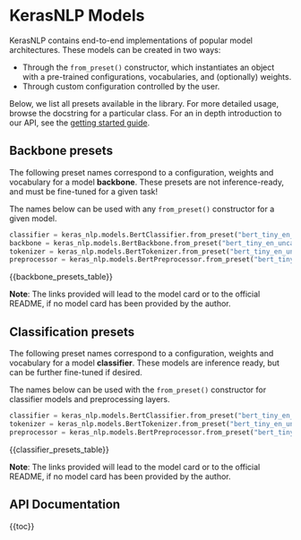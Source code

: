 # KerasNLP Models

KerasNLP contains end-to-end implementations of popular model architectures.
These models can be created in two ways:

- Through the `from_preset()` constructor, which instantiates an object with
  a pre-trained configurations, vocabularies, and (optionally) weights.
- Through custom configuration controlled by the user.

Below, we list all presets available in the library. For more detailed usage,
browse the docstring for a particular class. For an in depth introduction
to our API, see the [getting started guide](/guides/keras_nlp/getting_started/).

## Backbone presets

The following preset names correspond to a configuration, weights and vocabulary
for a model **backbone**. These presets are not inference-ready, and must be
fine-tuned for a given task!

The names below can be used with any `from_preset()` constructor for a given model.

```python
classifier = keras_nlp.models.BertClassifier.from_preset("bert_tiny_en_uncased")
backbone = keras_nlp.models.BertBackbone.from_preset("bert_tiny_en_uncased")
tokenizer = keras_nlp.models.BertTokenizer.from_preset("bert_tiny_en_uncased")
preprocessor = keras_nlp.models.BertPreprocessor.from_preset("bert_tiny_en_uncased")
```

{{backbone_presets_table}}

**Note**: The links provided will lead to the model card or to the official README, 
if no model card has been provided by the author.

## Classification presets

The following preset names correspond to a configuration, weights and vocabulary
for a model **classifier**. These models are inference ready, but can be further
fine-tuned if desired.

The names below can be used with the `from_preset()` constructor for classifier models
and preprocessing layers.

```python
classifier = keras_nlp.models.BertClassifier.from_preset("bert_tiny_en_uncased_sst2")
tokenizer = keras_nlp.models.BertTokenizer.from_preset("bert_tiny_en_uncased_sst2")
preprocessor = keras_nlp.models.BertPreprocessor.from_preset("bert_tiny_en_uncased_sst2")
```

{{classifier_presets_table}}

**Note**: The links provided will lead to the model card or to the official README, 
if no model card has been provided by the author.

## API Documentation

{{toc}}
